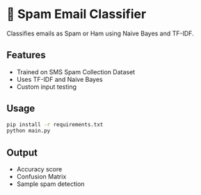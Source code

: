 # 📧 Spam Email Classifier

Classifies emails as Spam or Ham using Naive Bayes and TF-IDF.

## Features
- Trained on SMS Spam Collection Dataset
- Uses TF-IDF and Naive Bayes
- Custom input testing

## Usage
```bash
pip install -r requirements.txt
python main.py
```

## Output
- Accuracy score
- Confusion Matrix
- Sample spam detection
